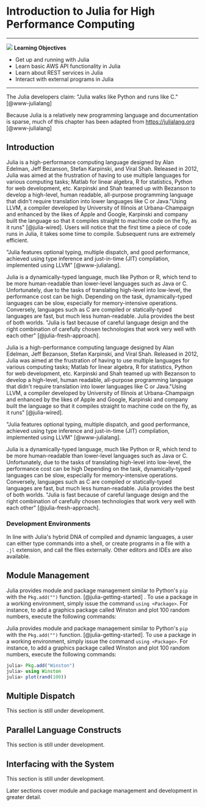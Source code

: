 # Introduction to Julia for High Performance Computing


---

![](images/learning.png) **Learning Objectives**


* Get up and running with Julia 
* Learn basic AWS API functionality in Julia 
* Learn about REST services in Julia 
* Interact with external programs in Julia

---


The Julia developers claim: "Julia walks like Python and runs like C." [@www-julialang]

Because Julia is a relatively new programming language and
documentation is sparse, much of this chapter has been adapted from
<https://julialang.org> [@www-julialang]

## Introduction

Julia is a high-performance computing language designed by Alan
Edelman, Jeff Bezanson, Stefan Karpinski, and Viral Shah. Released in
2012, Julia was aimed at the frustration of having to use multiple
languages for various computing tasks; Matlab for linear algebra, R
for statistics, Python for web development, etc. Karpinski and Shah
teamed up with Bezanson to develop a high-level, human readable,
all-purpose programming language that didn't require translation into
lower languages like C or Java."Using LLVM, a compiler developed by
University of Illinois at Urbana-Champaign and enhanced by the likes
of Apple and Google, Karpinski and company built the language so that
it compiles straight to machine code on the fly, as it runs"
[@julia-wired].  Users will notice that the first time a piece of code
runs in Julia, it takes some time to compile.  Subsequent runs are
extremely efficient.

"Julia features optional typing, multiple dispatch, and good
performance, achieved using type inference and just-in-time (JIT)
compilation, implemented using LLVM" [@www-julialang].

Julia is a dynamically-typed language, much like Python or R, which
tend to be more human-readable than lower-level languages such as Java
or C. Unfortunately, due to the tasks of translating high-level into
low-level, the performance cost can be high. Depending on the task,
dynamically-typed languages can be slow, especially for
memory-intensive operations.  Conversely, languages such as C are
compiled or statically-typed languages are fast, but much less
human-readable. Julia provides the best of both worlds. "Julia is fast
because of careful language design and the right combination of
carefully chosen technologies that work very well with each other"
[@julia-fresh-approach].

Julia is a high-performance computing language designed by Alan
Edelman, Jeff Bezanson, Stefan Karpinski, and Viral Shah. Released in
2012, Julia was aimed at the frustration of having to use multiple
languages for various computing tasks; Matlab for linear algebra, R
for statistics, Python for web development, etc. Karpinski and Shah
teamed up with Bezanson to develop a high-level, human readable,
all-purpose programming language that didn't require translation into
lower languages like C or Java."Using LLVM, a compiler developed by
University of Illinois at Urbana-Champaign and enhanced by the likes
of Apple and Google, Karpinski and company built the language so that
it compiles straight to machine code on the fly, as it runs"
[@julia-wired].

"Julia features optional typing, multiple dispatch, and good
performance, achieved using type inference and just-in-time (JIT)
compilation, implemented using LLVM" [@www-julialang].

Julia is a dynamically-typed language, much like Python or R, which
tend to be more human-readable than lower-level languages such as Java
or C. Unfortunately, due to the tasks of translating high-level into
low-level, the performance cost can be high Depending on the task,
dynamically-typed languages can be slow, especially for
memory-intensive operations.  Conversely, languages such as C are
compiled or statically-typed languages are fast, but much less
human-readable. Julia provides the best of both worlds. "Julia is fast
because of careful language design and the right combination of
carefully chosen technologies that work very well with each other"
[@julia-fresh-approach].

### Development Environments

In line with Julia's hybrid DNA of compiled and dynamic languages, a
user can either type commands into a shell, or create programs in a
file with a `.jl` extension, and call the files externally. Other
editors and IDEs are also available.

## Module Management

Julia provides module and package management similar to Python's
`pip` with the `Pkg.add("")` function.
[@julia-getting-started] .  To use a package in a working environment,
simply issue the command `using <Package>`.  For instance, to add
a graphics package called Winston and plot 100 random numbers, execute
the following commands:

Julia provides module and package management similar to Python's
`pip` with the `Pkg.add("")` function.
[@julia-getting-started].  To use a package in a working environment,
simply issue the command `using <Package>`.  For instance, to add
a graphics package called Winston and plot 100 random numbers, execute
the following commands:

```julia
julia> Pkg.add("Winston")
julia> using Winston
julia> plot(rand(100))
```

## Multiple Dispatch

This section is still under development. 

## Parallel Language Constructs

This section is still under development. 

## Interfacing with the System

This section is still under development. 

Later sections cover module and package management and development in greater detail.
